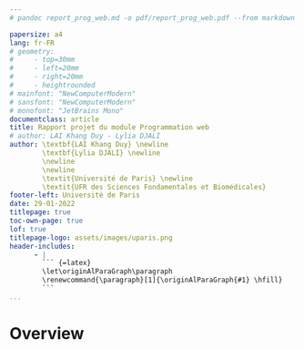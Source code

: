 ```yaml
---
# pandoc report_prog_web.md -o pdf/report_prog_web.pdf --from markdown --template eisvogel.tex --listings --pdf-engine=xelatex --toc --number-sections

papersize: a4
lang: fr-FR
# geometry:
#     - top=30mm
#     - left=20mm
#     - right=20mm
#     - heightrounded
# mainfont: "NewComputerModern"
# sansfont: "NewComputerModern"
# monofont: "JetBrains Mono"
documentclass: article
title: Rapport projet du module Programmation web
# author: LAI Khang Duy - Lylia DJALI
author: \textbf{LAI Khang Duy} \newline
        \textbf{Lylia DJALI} \newline
        \newline
        \newline
        \textit{Université de Paris} \newline 
        \textit{UFR des Sciences Fondamentales et Biomédicales}
footer-left: Université de Paris
date: 29-01-2022
titlepage: true
toc-own-page: true
lof: true
titlepage-logo: assets/images/uparis.png
header-includes: 
      - |
        ``` {=latex}
        \let\originAlParaGraph\paragraph
        \renewcommand{\paragraph}[1]{\originAlParaGraph{#1} \hfill}
        ```
...
```



# Overview